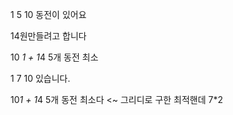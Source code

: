 

1 5 10 동전이 있어요

14원만들려고 합니다

10 *1 + 1*4 5개 동전 최소

1 7 10 있습니다.

10*1 + 1*4 5개 동전 최소다 <~ 그리디로 구한 최적핸데
7*2